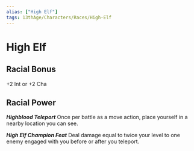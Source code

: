 ```yaml
---
alias: ["High Elf"]
tags: 13thAge/Characters/Races/High-Elf
---
```

# High Elf

## Racial Bonus

+2 Int or +2 Cha

## Racial Power

***Highblood Teleport***
Once per battle as a move action, place yourself in a nearby location you can see.

***High Elf Champion Feat***
Deal damage equal to twice your level to one enemy engaged with you before or after you teleport.

